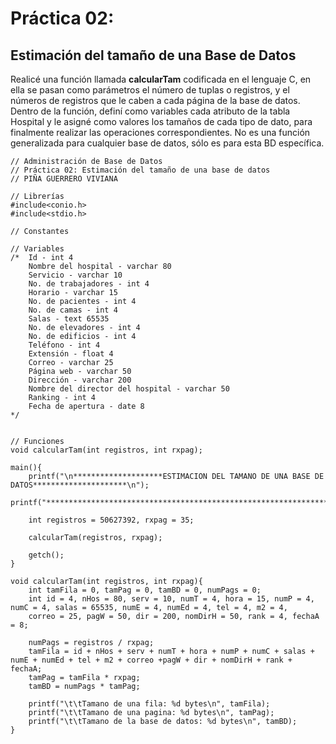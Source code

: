 # Práctica 02:
## Estimación del tamaño de una Base de Datos

Realicé una función llamada **calcularTam** codificada en el lenguaje C, en ella se pasan como parámetros el número
de tuplas o registros, y el números de registros que le caben a cada página de la base de datos.
Dentro de la función, definí como variables cada atributo de la tabla Hospital y le asigné como valores los tamaños de 
cada tipo de dato, para finalmente realizar las operaciones correspondientes. No es una función generalizada para cualquier base de datos,
sólo es para esta BD específica.

```
// Administración de Base de Datos
// Práctica 02: Estimación del tamaño de una base de datos
// PIÑA GUERRERO VIVIANA

// Librerías
#include<conio.h>
#include<stdio.h>

// Constantes

// Variables
/*  Id - int 4
	Nombre del hospital - varchar 80
	Servicio - varchar 10
	No. de trabajadores - int 4
	Horario - varchar 15
	No. de pacientes - int 4
	No. de camas - int 4
	Salas - text 65535
	No. de elevadores - int 4
	No. de edificios - int 4
	Teléfono - int 4
	Extensión - float 4
	Correo - varchar 25
	Página web - varchar 50
	Dirección - varchar 200
	Nombre del director del hospital - varchar 50
	Ranking - int 4
	Fecha de apertura - date 8
*/


// Funciones
void calcularTam(int registros, int rxpag);

main(){
	printf("\n********************ESTIMACION DEL TAMANO DE UNA BASE DE DATOS*********************\n");
	printf("***********************************************************************************\n\n");
	
	int registros = 50627392, rxpag = 35;
	
	calcularTam(registros, rxpag);
	
	getch();
}

void calcularTam(int registros, int rxpag){
	int tamFila = 0, tamPag = 0, tamBD = 0, numPags = 0;
	int id = 4, nHos = 80, serv = 10, numT = 4, hora = 15, numP = 4, numC = 4, salas = 65535, numE = 4, numEd = 4, tel = 4, m2 = 4,
	correo = 25, pagW = 50, dir = 200, nomDirH = 50, rank = 4, fechaA = 8;
	
	numPags = registros / rxpag;
	tamFila = id + nHos + serv + numT + hora + numP + numC + salas + numE + numEd + tel + m2 + correo +pagW + dir + nomDirH + rank + fechaA;
	tamPag = tamFila * rxpag;
	tamBD = numPags * tamPag;
	
	printf("\t\tTamano de una fila: %d bytes\n", tamFila);
	printf("\t\tTamano de una pagina: %d bytes\n", tamPag);
	printf("\t\tTamano de la base de datos: %d bytes\n", tamBD);	
}
```
